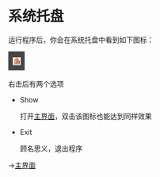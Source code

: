 # 系统托盘

运行程序后，你会在系统托盘中看到如下图标：

![tray1](./tray1.png)

右击后有两个选项

* Show

  打开[主界面](./主界面.md)，双击该图标也能达到同样效果

* Exit

  顾名思义，退出程序

->[主界面](./docs/主界面.md)